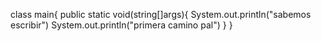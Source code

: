 class main{
	public static void(string[]args){
	System.out.println("sabemos escribir")
	System.out.println("primera camino pal")
	}
}
